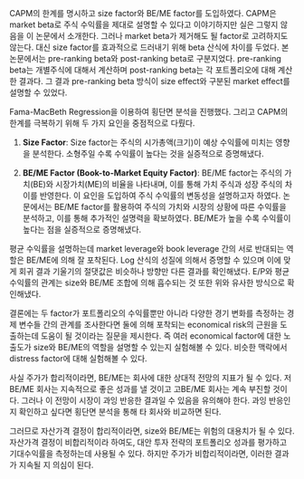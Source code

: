 
CAPM의 한계를 명시하고 size factor와 BE/ME factor를 도입하였다. CAPM은 market beta로 주식 수익률을 제대로 설명할 수 있다고 이야기하지만 실은 그렇지 않음을 이 논문에서 소개한다. 그러나 market beta가 제거해도 될 factor로 고려하지도 않는다. 대신 size factor를 효과적으로 드러내기 위해 beta 산식에 차이를 두었다. 
본 논문에서는 pre-ranking beta와 post-ranking beta로 구분지었다. pre-ranking beta는 개별주식에 대해서 계산하며 post-ranking beta는 각 포트폴리오에 대해 계산한 결과다. 그 결과 pre-ranking beta 방식이 size effect와 구분된 market effect를 설명할 수 있었다.

Fama-MacBeth Regression을 이용하여 횡단면 분석을 진행했다.
그리고 CAPM의 한계를 극복하기 위해 두 가지 요인을 중점적으로 다뤘다.

1. **Size Factor**: Size factor는 주식의 시가총액(크기)이 예상 수익률에 미치는 영향을 분석한다. 소형주일 수록 수익률이 높다는 것을 실증적으로 증명해냈다.
    
2. **BE/ME Factor (Book-to-Market Equity Factor)**: BE/ME factor는 주식의 가치(BE)와 시장가치(ME)의 비율을 나타내며, 이를 통해 가치 주식과 성장 주식의 차이를 반영한다. 이 요인을 도입하여 주식 수익률의 변동성을 설명하고자 하였다. 논문에서는 BE/ME factor를 활용하여 주식의 가치와 시장의 상황에 따른 수익률을 분석하고, 이를 통해 추가적인 설명력을 확보하였다. BE/ME가 높을 수록 수익률이 높다는 점을 실증적으로 증명해냈다.

평균 수익률을 설명하는데 market leverage와 book leverage 간의 서로 반대되는 역할은 BE/ME에 의해 잘 포착된다. Log 산식의 성질에 의해서 증명할 수 있으며 이에 맞게 회귀 결과 기울기의 절댓값은 비슷하나 방향만 다른 결과를 확인해냈다. E/P와 평균수익률의 관계는 size와 BE/ME 조합에 의해 흡수되는 것 또한 위와 유사한 방식으로 확인해냈다.

결론에는 두 factor가 포트폴리오의 수익률뿐만 아니라 다양한 경기 변화를 측정하는 경제 변수들 간의 관계를 조사한다면 둘에 의해 포착되는 economical risk의 근원을 도출하는데 도움이 될 것이라는 질문을 제시한다. 즉 여러 economical factor에 대한 노출도가 size와 BE/ME의 역할을 설명할 수 있는지 실험해볼 수 있다. 비슷한 맥락에서 distress factor에 대해 실험해볼 수 있다.

사실 주가가 합리적이라면, BE/ME는 회사에 대한 상대적 전망의 지표가 될 수 있다. 저BE/ME 회사는 지속적으로 좋은 성과를 낼 것이고 고BE/ME 회사는 계속 부진할 것이다. 그러나 이 전망이 시장이 과잉 반응한 결과일 수 있음을 유의해야 한다. 과잉 반응인지 확인하고 싶다면 횡단면 분석을 통해 타 회사와 비교하면 된다.

그러므로 자산가격 결정이 합리적이라면, size와 BE/ME는 위험의 대용치가 될 수 있다. 자산가격 결정이 비합리적이라 하여도, 대안 투자 전략의 포트폴리오 성과를 평가하고 기대수익률을 측정하는데 사용될 수 있다. 하지만 주가가 비합리적이라면, 이러한 결과가 지속될 지 의심이 된다.